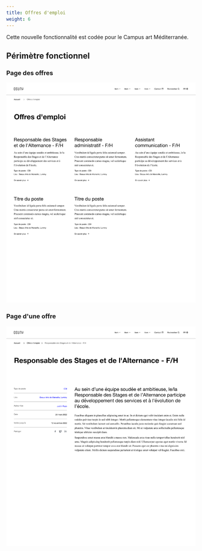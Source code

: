 ```yaml
---
title: Offres d'emploi
weight: 6
---
```


Cette nouvelle fonctionnalité est codée pour le Campus art Méditerranée.

## Périmètre fonctionnel

### Page des offres

![Page des offres](offers.png)

### Page d'une offre

![Page d'une offre](offer.png)

